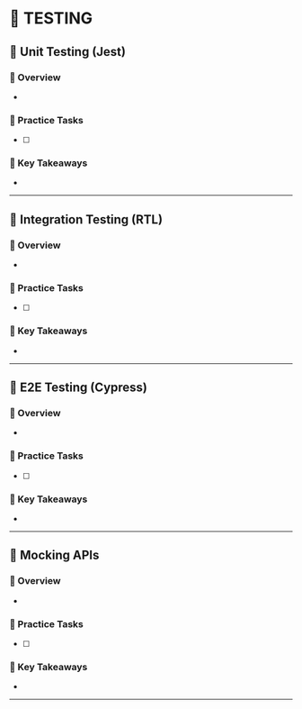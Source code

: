 # 📘 TESTING

## 🔹 Unit Testing (Jest)
### 📘 Overview
- 

### 🧪 Practice Tasks
- [ ] 

### 🧠 Key Takeaways
- 

---

## 🔹 Integration Testing (RTL)
### 📘 Overview
- 

### 🧪 Practice Tasks
- [ ] 

### 🧠 Key Takeaways
- 

---

## 🔹 E2E Testing (Cypress)
### 📘 Overview
- 

### 🧪 Practice Tasks
- [ ] 

### 🧠 Key Takeaways
- 

---

## 🔹 Mocking APIs
### 📘 Overview
- 

### 🧪 Practice Tasks
- [ ] 

### 🧠 Key Takeaways
- 

---

